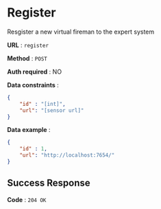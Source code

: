 # Register

Resgister a new virtual fireman to the expert system

**URL** : `register`

**Method** : `POST`

**Auth required** : NO

**Data constraints** :

```json
{
    "id" : "[int]",
    "url": "[sensor url]"
}
```

**Data example** :

```json
{
    "id" : 1,
    "url": "http://localhost:7654/"
}
```

## Success Response

**Code** : `204 OK`
